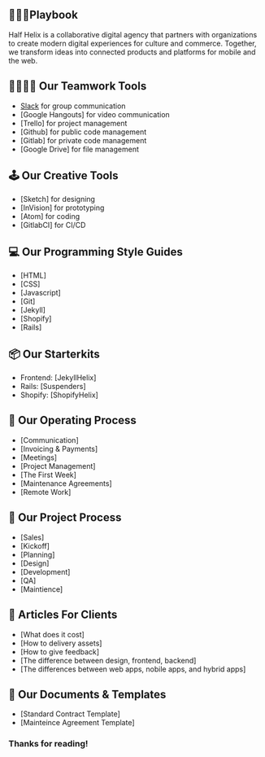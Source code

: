 ## 🙌📔💪Playbook

Half Helix is a collaborative digital agency that partners with organizations to create modern digital experiences for culture and commerce. Together, we transform ideas into connected products and platforms for mobile and the web.

## 👨‍👩‍👦‍👦 Our Teamwork Tools

- [Slack](http://slack.com/) for group communication
- [Google Hangouts] for video communication
- [Trello] for project management
- [Github] for public code management
- [Gitlab] for private code management
- [Google Drive] for file management

## 🕹 Our Creative Tools

- [Sketch] for designing
- [InVision] for prototyping
- [Atom] for coding
- [GitlabCI] for CI/CD

## 💻  Our Programming Style Guides

- [HTML]
- [CSS]
- [Javascript]
- [Git]
- [Jekyll]
- [Shopify]
- [Rails]

## 📦 Our Starterkits

- Frontend: [JekyllHelix]
- Rails: [Suspenders]
- Shopify: [ShopifyHelix]

## 💁 Our Operating Process

- [Communication]
- [Invoicing & Payments]
- [Meetings]
- [Project Management]
- [The First Week]
- [Maintenance Agreements]
- [Remote Work]

## 📝 Our Project Process

- [Sales]
- [Kickoff]
- [Planning]
- [Design]
- [Development]
- [QA]
- [Maintience]

## 📰 Articles For Clients

- [What does it cost]
- [How to delivery assets]
- [How to give feedback]
- [The difference between design, frontend, backend]
- [The differences between web apps, nobile apps, and hybrid apps]

## 📃 Our Documents & Templates

- [Standard Contract Template]
- [Mainteince Agreement Template]

### Thanks for reading!
